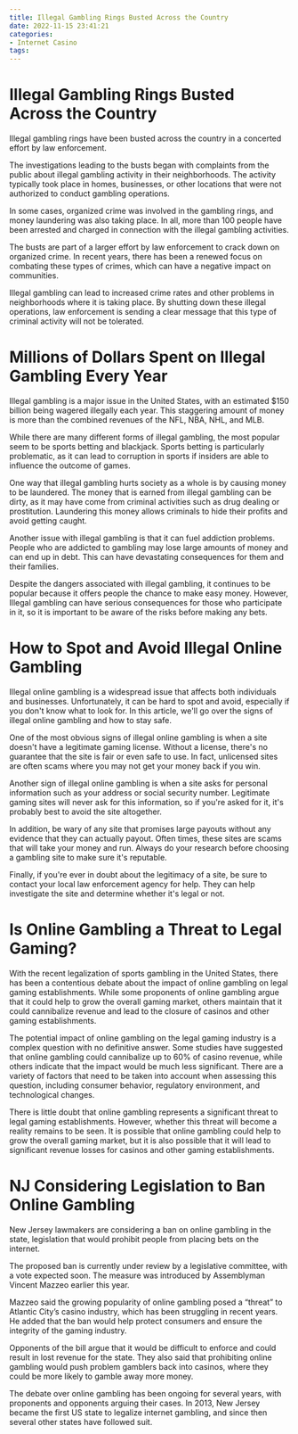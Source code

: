 ```yaml
---
title: Illegal Gambling Rings Busted Across the Country
date: 2022-11-15 23:41:21
categories:
- Internet Casino
tags:
---
```



#  Illegal Gambling Rings Busted Across the Country

Illegal gambling rings have been busted across the country in a concerted effort by law enforcement.

The investigations leading to the busts began with complaints from the public about illegal gambling activity in their neighborhoods. The activity typically took place in homes, businesses, or other locations that were not authorized to conduct gambling operations.

In some cases, organized crime was involved in the gambling rings, and money laundering was also taking place. In all, more than 100 people have been arrested and charged in connection with the illegal gambling activities.

The busts are part of a larger effort by law enforcement to crack down on organized crime. In recent years, there has been a renewed focus on combating these types of crimes, which can have a negative impact on communities.

Illegal gambling can lead to increased crime rates and other problems in neighborhoods where it is taking place. By shutting down these illegal operations, law enforcement is sending a clear message that this type of criminal activity will not be tolerated.

#  Millions of Dollars Spent on Illegal Gambling Every Year

Illegal gambling is a major issue in the United States, with an estimated $150 billion being wagered illegally each year. This staggering amount of money is more than the combined revenues of the NFL, NBA, NHL, and MLB.

While there are many different forms of illegal gambling, the most popular seem to be sports betting and blackjack. Sports betting is particularly problematic, as it can lead to corruption in sports if insiders are able to influence the outcome of games.

One way that illegal gambling hurts society as a whole is by causing money to be laundered. The money that is earned from illegal gambling can be dirty, as it may have come from criminal activities such as drug dealing or prostitution. Laundering this money allows criminals to hide their profits and avoid getting caught.

Another issue with illegal gambling is that it can fuel addiction problems. People who are addicted to gambling may lose large amounts of money and can end up in debt. This can have devastating consequences for them and their families.

Despite the dangers associated with illegal gambling, it continues to be popular because it offers people the chance to make easy money. However, Illegal gambling can have serious consequences for those who participate in it, so it is important to be aware of the risks before making any bets.

#  How to Spot and Avoid Illegal Online Gambling

Illegal online gambling is a widespread issue that affects both individuals and businesses. Unfortunately, it can be hard to spot and avoid, especially if you don't know what to look for. In this article, we'll go over the signs of illegal online gambling and how to stay safe.

One of the most obvious signs of illegal online gambling is when a site doesn't have a legitimate gaming license. Without a license, there's no guarantee that the site is fair or even safe to use. In fact, unlicensed sites are often scams where you may not get your money back if you win.

Another sign of illegal online gambling is when a site asks for personal information such as your address or social security number. Legitimate gaming sites will never ask for this information, so if you're asked for it, it's probably best to avoid the site altogether.

In addition, be wary of any site that promises large payouts without any evidence that they can actually payout. Often times, these sites are scams that will take your money and run. Always do your research before choosing a gambling site to make sure it's reputable.

Finally, if you're ever in doubt about the legitimacy of a site, be sure to contact your local law enforcement agency for help. They can help investigate the site and determine whether it's legal or not.

#  Is Online Gambling a Threat to Legal Gaming?

With the recent legalization of sports gambling in the United States, there has been a contentious debate about the impact of online gambling on legal gaming establishments. While some proponents of online gambling argue that it could help to grow the overall gaming market, others maintain that it could cannibalize revenue and lead to the closure of casinos and other gaming establishments.

The potential impact of online gambling on the legal gaming industry is a complex question with no definitive answer. Some studies have suggested that online gambling could cannibalize up to 60% of casino revenue, while others indicate that the impact would be much less significant. There are a variety of factors that need to be taken into account when assessing this question, including consumer behavior, regulatory environment, and technological changes.

There is little doubt that online gambling represents a significant threat to legal gaming establishments. However, whether this threat will become a reality remains to be seen. It is possible that online gambling could help to grow the overall gaming market, but it is also possible that it will lead to significant revenue losses for casinos and other gaming establishments.

#  NJ Considering Legislation to Ban Online Gambling

New Jersey lawmakers are considering a ban on online gambling in the state, legislation that would prohibit people from placing bets on the internet.

The proposed ban is currently under review by a legislative committee, with a vote expected soon. The measure was introduced by Assemblyman Vincent Mazzeo earlier this year.

Mazzeo said the growing popularity of online gambling posed a “threat” to Atlantic City’s casino industry, which has been struggling in recent years. He added that the ban would help protect consumers and ensure the integrity of the gaming industry.

Opponents of the bill argue that it would be difficult to enforce and could result in lost revenue for the state. They also said that prohibiting online gambling would push problem gamblers back into casinos, where they could be more likely to gamble away more money.

The debate over online gambling has been ongoing for several years, with proponents and opponents arguing their cases. In 2013, New Jersey became the first US state to legalize internet gambling, and since then several other states have followed suit.